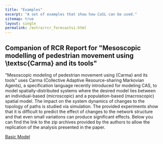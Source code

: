 ```yaml
---
title: "Examples"
excerpt: "A set of examples that show how CaSL can be used."
sitemap: true
layout: single
permalink: /extra/rcr_forecastsi.html
---
```


## Companion of RCR Report for "Mesoscopic modelling of pedestrian movement using \textsc{Carma} and its tools"

"Mesoscopic modeling of pedestrian movement using {Carma} and its tools" uses Carma (Collective Adaptive Resource-sharing Markovian Agents), a specification language recently introduced for modeling CAS, to model spatially-distributed systems where the desired model lies between an individual-based (microscopic) and a population-based (macroscopic) spatial model. 
The impact on the system dynamics of changes to the topology of paths is studied via simulation. 
The provided experiments show that it is difficult to predict the effect of changes to the network structure and that even small variations can produce significant effects.
Below you can find the link to the zip archives provided by the authors to allow the replication of the analysis presented in the paper.

[Basic Model](https://drive.google.com/file/d/1p4hAG7-VP7Ycpy6emHDE44yK0PiCI0aJ/view?usp=sharing)

